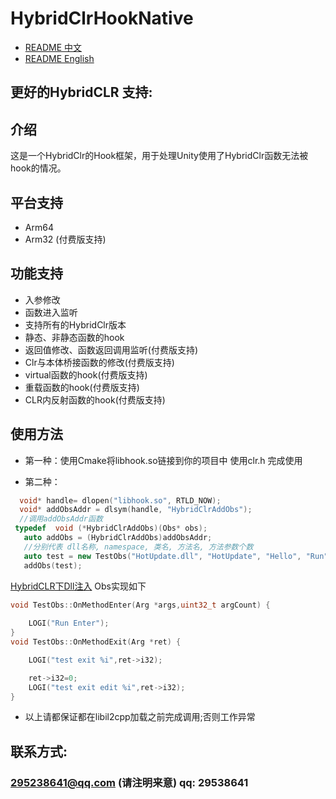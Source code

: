 # HybridClrHookNative

- [README 中文](./README.md)
- [README English](./README-en.md)
## 更好的HybridCLR 支持: 

## 介绍

这是一个HybridClr的Hook框架，用于处理Unity使用了HybridClr函数无法被hook的情况。

## 平台支持

- Arm64
- Arm32 (付费版支持)

## 功能支持

- 入参修改
- 函数进入监听
- 支持所有的HybridClr版本
- 静态、非静态函数的hook
- 返回值修改、函数返回调用监听(付费版支持)
- Clr与本体桥接函数的修改(付费版支持)
- virtual函数的hook(付费版支持)
- 重载函数的hook(付费版支持)
- CLR内反射函数的hook(付费版支持)

## 使用方法

- 第一种：使用Cmake将libhook.so链接到你的项目中 使用clr.h 完成使用

- 第二种：

 ```c++
   void* handle= dlopen("libhook.so", RTLD_NOW);
   void* addObsAddr = dlsym(handle, "HybridClrAddObs");
   //调用addObsAddr函数
  typedef  void (*HybridClrAddObs)(Obs* obs);
    auto addObs = (HybridClrAddObs)addObsAddr;
    //分别代表 dll名称, namespace, 类名, 方法名, 方法参数个数
    auto test = new TestObs("HotUpdate.dll", "HotUpdate", "Hello", "Run", 0);
    addObs(test);       
```
[HybridCLR下Dll注入](https://iiiimmmyyy.github.io/IIIImmmyyy/2025/07/01/UnityHybridCLR%E4%B8%8B%E7%9A%84Dll%E6%B3%A8%E5%85%A5/)
Obs实现如下

```c++
void TestObs::OnMethodEnter(Arg *args,uint32_t argCount) {
  
    LOGI("Run Enter");
}
void TestObs::OnMethodExit(Arg *ret) {

    LOGI("test exit %i",ret->i32);

    ret->i32=0;
    LOGI("test exit edit %i",ret->i32);
}
```

- 以上请都保证都在libil2cpp加载之前完成调用;否则工作异常

## 联系方式:

### 295238641@qq.com  (请注明来意) qq: 29538641


